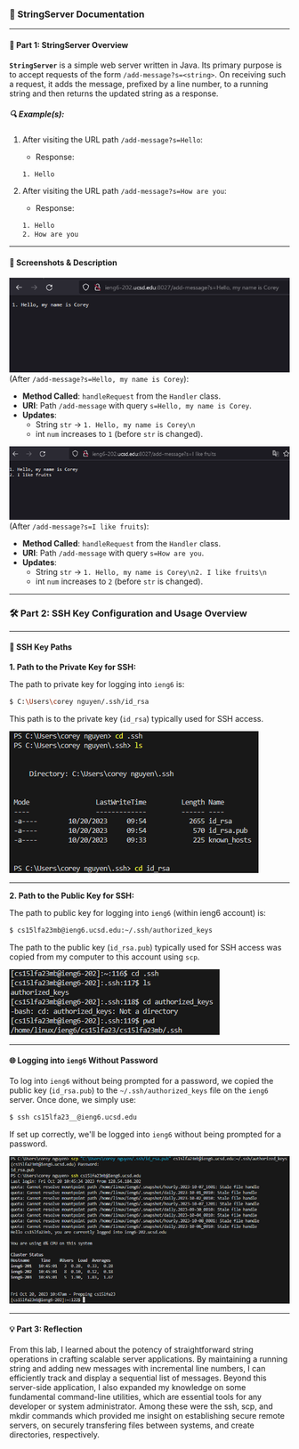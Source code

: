 ### 📖 StringServer Documentation

---

#### 🚀 Part 1: StringServer Overview

**`StringServer`** is a simple web server written in Java. Its primary purpose is to accept requests of the form `/add-message?s=<string>`. On receiving such a request, it adds the message, prefixed by a line number, to a running string and then returns the updated string as a response.

##### 🔍 Example(s):

1. After visiting the URL path `/add-message?s=Hello`:
    - Response:
    ```
    1. Hello
    ```

2. After visiting the URL path `/add-message?s=How are you`:
    - Response:
    ```
    1. Hello
    2. How are you
    ```
---

#### 📸 Screenshots & Description

![image](first-message.png) (After `/add-message?s=Hello, my name is Corey`):
- **Method Called**: `handleRequest` from the `Handler` class.
- **URI**: Path `/add-message` with query `s=Hello, my name is Corey`.
- **Updates**:
  - String `str` -> `1. Hello, my name is Corey\n`
  - int `num` increases to `1` (before `str` is changed).

![image](second-message.png) (After `/add-message?s=I like fruits`):
- **Method Called**: `handleRequest` from the `Handler` class.
- **URI**: Path `/add-message` with query `s=How are you`.
- **Updates**:
  - String `str` -> `1. Hello, my name is Corey\n2. I like fruits\n`
  - int `num` increases to `2` (before `str` is changed).
 
---

### 🛠 Part 2: SSH Key Configuration and Usage Overview

---

#### 🔑 SSH Key Paths 

**1. Path to the Private Key for SSH:**

The path to private key for logging into `ieng6` is:
```bash
$ C:\Users\corey nguyen/.ssh/id_rsa
```
This path is to the private key (`id_rsa`) typically used for SSH access.

![image](private-key.png)

---

**2. Path to the Public Key for SSH:**

The path to public key for logging into `ieng6` (within ieng6 account) is:
```bash
$ cs15lfa23mb@ieng6.ucsd.edu:~/.ssh/authorized_keys
```
The path to the public key (`id_rsa.pub`) typically used for SSH access was copied from my computer to this account using `scp`.

![image](public-key.png)

---

#### 🌐 Logging into `ieng6` Without Password

To log into `ieng6` without being prompted for a password, we copied the public key (`id_rsa.pub`) to the `~/.ssh/authorized_keys` file on the `ieng6` server. Once done, we simply use:

```bash
$ ssh cs15lfa23__@ieng6.ucsd.edu
```
If set up correctly, we'll be logged into `ieng6` without being prompted for a password.

![image](no-password.png)

---

#### 💡 Part 3: Reflection

From this lab, I learned about the potency of straightforward string operations in crafting scalable server applications. By maintaining a running string and adding new messages with incremental line numbers, I can efficiently track and display a sequential list of messages. Beyond this server-side application, I also expanded my knowledge on some fundamental command-line utilities, which are essential tools for any developer or system administrator. Among these were the ssh, scp, and mkdir commands which provided me insight on establishing secure remote servers, on securely transfering files between systems, and create directories, respectively.
